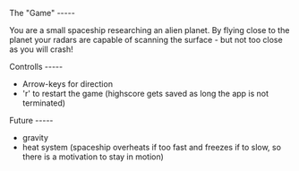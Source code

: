 The "Game" -----

You are a small spaceship researching an alien planet. By flying close to the planet your radars are capable of scanning the surface - but not too close as you will crash!

Controlls -----

 - Arrow-keys for direction
 - 'r' to restart the game (highscore gets saved as long the app is not terminated)
   
Future -----
- gravity
- heat system (spaceship overheats if too fast and freezes if to slow, so there is a motivation to stay in motion)
